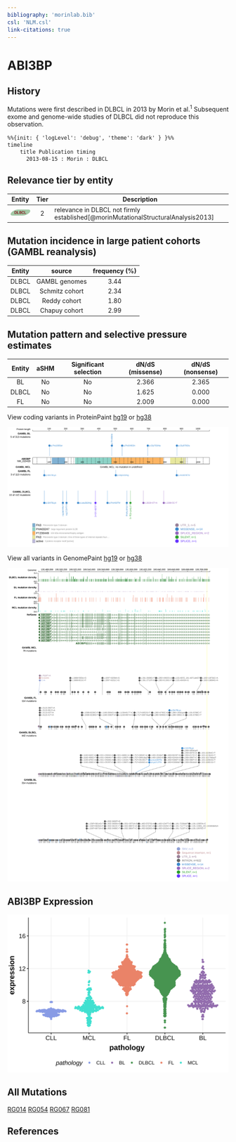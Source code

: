 ```yaml
---
bibliography: 'morinlab.bib'
csl: 'NLM.csl'
link-citations: true
---
```

# ABI3BP

## History

Mutations were first described in DLBCL in 2013 by Morin et al.<sup>1</sup> Subsequent exome and genome-wide studies of DLBCL did not reproduce this observation. 

```mermaid
%%{init: { 'logLevel': 'debug', 'theme': 'dark' } }%%
timeline
    title Publication timing
      2013-08-15 : Morin : DLBCL
```

## Relevance tier by entity

|Entity|Tier|Description                              |
|:------:|:----:|-----------------------------------------|
|![DLBCL](images/icons/DLBCL_tier2.png) |2   |relevance in DLBCL not firmly established[@morinMutationalStructuralAnalysis2013]|

## Mutation incidence in large patient cohorts (GAMBL reanalysis)

|Entity|source        |frequency (%)|
|:------:|:--------------:|:-------------:|
|DLBCL |GAMBL genomes |3.44         |
|DLBCL |Schmitz cohort|2.34         |
|DLBCL |Reddy cohort  |1.80         |
|DLBCL |Chapuy cohort |2.99         |

## Mutation pattern and selective pressure estimates

|Entity|aSHM|Significant selection|dN/dS (missense)|dN/dS (nonsense)|
|:------:|:----:|:---------------------:|:----------------:|:----------------:|
|BL    |No  |No                   |2.366           |2.365           |
|DLBCL |No  |No                   |1.625           |0.000           |
|FL    |No  |No                   |2.009           |0.000           |

View coding variants in ProteinPaint [hg19](https://morinlab.github.io/LLMPP/GAMBL/ABI3BP_protein.html)  or [hg38](https://morinlab.github.io/LLMPP/GAMBL/ABI3BP_protein_hg38.html)

![](images/proteinpaint/ABI3BP_NM_015429.svg)

View all variants in GenomePaint [hg19](https://morinlab.github.io/LLMPP/GAMBL/ABI3BP.html)  or [hg38](https://morinlab.github.io/LLMPP/GAMBL/ABI3BP_hg38.html)

![](images/proteinpaint/ABI3BP.svg)

## ABI3BP Expression
![](images/gene_expression/ABI3BP_by_pathology.svg)

## All Mutations

[RG014](https://www.bcgsc.ca/downloads/morinlab/GAMBL/Morin_2013/RG014.html)
[RG054](https://www.bcgsc.ca/downloads/morinlab/GAMBL/Morin_2013/RG054.html)
[RG067](https://www.bcgsc.ca/downloads/morinlab/GAMBL/Morin_2013/RG067.html)
[RG081](https://www.bcgsc.ca/downloads/morinlab/GAMBL/Morin_2013/RG081.html)

## References



<!-- ORIGIN: morinMutationalStructuralAnalysis2013 -->
<!-- DLBCL: morinMutationalStructuralAnalysis2013 -->
